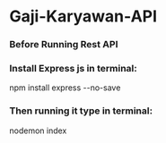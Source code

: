 ﻿# Gaji-Karyawan-API
### Before Running Rest API
### Install Express js in terminal:
npm install express --no-save

### Then running it type in terminal:
nodemon index
